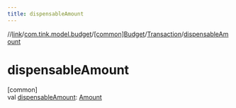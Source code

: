 ```yaml
---
title: dispensableAmount
---
```

//[link](../../../../index.html)/[com.tink.model.budget](../../index.html)/[[common]Budget](../index.html)/[Transaction](index.html)/[dispensableAmount](dispensable-amount.html)



# dispensableAmount



[common]\
val [dispensableAmount](dispensable-amount.html): [Amount](../../../com.tink.model.misc/[common]-amount/index.html)




